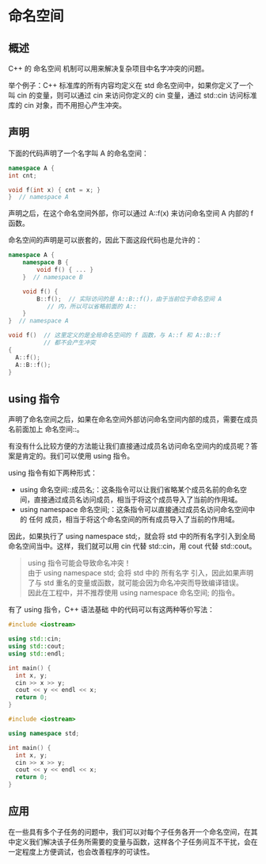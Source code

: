 # 命名空间

## 概述
C++ 的 命名空间 机制可以用来解决复杂项目中名字冲突的问题。

举个例子：C++ 标准库的所有内容均定义在 std 命名空间中，如果你定义了一个叫 cin 的变量，则可以通过 cin 来访问你定义的 cin 变量，通过 std::cin 访问标准库的 cin 对象，而不用担心产生冲突。

## 声明
下面的代码声明了一个名字叫 A 的命名空间：

```c++
namespace A {
int cnt;

void f(int x) { cnt = x; }
}  // namespace A
```
声明之后，在这个命名空间外部，你可以通过 A::f(x) 来访问命名空间 A 内部的 f 函数。

命名空间的声明是可以嵌套的，因此下面这段代码也是允许的：

```c++
namespace A {
    namespace B {
        void f() { ... }
    }  // namespace B

    void f() {
        B::f();  // 实际访问的是 A::B::f()，由于当前位于命名空间 A
           // 内，所以可以省略前面的 A::
    }
}  // namespace A

void f()  // 这里定义的是全局命名空间的 f 函数，与 A::f 和 A::B::f
          // 都不会产生冲突
{
  A::f();
  A::B::f();
}
```
## using 指令
声明了命名空间之后，如果在命名空间外部访问命名空间内部的成员，需要在成员名前面加上 命名空间::。

有没有什么比较方便的方法能让我们直接通过成员名访问命名空间内的成员呢？答案是肯定的。我们可以使用 using 指令。

using 指令有如下两种形式：

- using 命名空间::成员名;：这条指令可以让我们省略某个成员名前的命名空间，直接通过成员名访问成员，相当于将这个成员导入了当前的作用域。
- using namespace 命名空间;：这条指令可以直接通过成员名访问命名空间中的 任何 成员，相当于将这个命名空间的所有成员导入了当前的作用域。

因此，如果执行了 using namespace std;，就会将 std 中的所有名字引入到全局命名空间当中。这样，我们就可以用 cin 代替 std::cin，用 cout 代替 std::cout。

>using 指令可能会导致命名冲突！  
由于 using namespace std; 会将 std 中的 所有名字 引入，因此如果声明了与 std 重名的变量或函数，就可能会因为命名冲突而导致编译错误。  
因此在工程中，并不推荐使用 using namespace 命名空间; 的指令。

有了 using 指令，C++ 语法基础 中的代码可以有这两种等价写法：

```c++
#include <iostream>

using std::cin;
using std::cout;
using std::endl;

int main() {
  int x, y;
  cin >> x >> y;
  cout << y << endl << x;
  return 0;
}

#include <iostream>

using namespace std;

int main() {
  int x, y;
  cin >> x >> y;
  cout << y << endl << x;
  return 0;
}
```
## 应用
在一些具有多个子任务的问题中，我们可以对每个子任务各开一个命名空间，在其中定义我们解决该子任务所需要的变量与函数，这样各个子任务间互不干扰，会在一定程度上方便调试，也会改善程序的可读性。